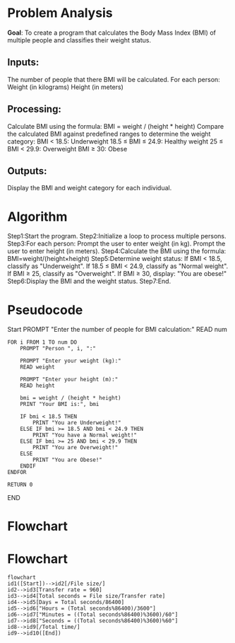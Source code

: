 # Problem Analysis
**Goal**: To create a program that calculates the Body Mass Index (BMI) of multiple people and classifies their weight status.
## **Inputs**:
The number of people that there BMI will be calculated.
For each person:
Weight (in kilograms)
Height (in meters)
## **Processing**:
Calculate BMI using the formula:
BMI = weight / (height * height)
Compare the calculated BMI against predefined ranges to determine the weight category:
BMI < 18.5: Underweight
18.5 ≤ BMI ≤ 24.9: Healthy weight
25 ≤ BMI < 29.9: Overweight
BMI ≥ 30: Obese
## **Outputs**:
Display the BMI and weight category for each individual.
# Algorithm
Step1:Start the program.
Step2:Initialize a loop to process multiple persons.
Step3:For each person:
	    Prompt the user to enter weight (in kg).
	   Prompt the user to enter height (in meters).
Step4:Calculate the BMI using the formula: BMI=weight/(height×height)
Step5:Determine weight status:
	   If BMI < 18.5, classify as "Underweight".
	   If 18.5 ≤ BMI < 24.9, classify as "Normal weight".
	   If BMI ≥ 25, classify as "Overweight".
	   If BMI ≥ 30, display: "You are obese!"
Step6:Display the BMI and the weight status.
Step7:End.
# Pseudocode
Start
    PROMPT "Enter the number of people for BMI calculation:"
    READ num

    FOR i FROM 1 TO num DO
        PROMPT "Person ", i, ":"
        
        PROMPT "Enter your weight (kg):"
        READ weight
        
        PROMPT "Enter your height (m):"
        READ height
        
        bmi = weight / (height * height)
        PRINT "Your BMI is:", bmi
        
        IF bmi < 18.5 THEN
            PRINT "You are Underweight!"
        ELSE IF bmi >= 18.5 AND bmi < 24.9 THEN
            PRINT "You have a Normal weight!"
        ELSE IF bmi >= 25 AND bmi < 29.9 THEN
            PRINT "You are Overweight!"
        ELSE
            PRINT "You are Obese!"
        ENDIF
    ENDFOR

    RETURN 0
END
# Flowchart
# Flowchart
``` mermaid
flowchart 
id1([Start])-->id2[/File size/]
id2-->id3[Transfer rate = 960]
id3-->id4[Total seconds = File size/Transfer rate]
id4-->id5[Days = Total seconds/86400]
id5-->id6["Hours = (Total seconds%86400)/3600"]
id6-->id7["Minutes = ((Total seconds%86400)%3600)/60"]
id7-->id8["Seconds = ((Total seconds%86400)%3600)%60"]
id8-->id9[/Total time/]
id9-->id10([End])





```












